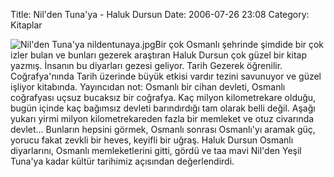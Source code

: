 Title: Nil&#039;den Tuna&#039;ya - Haluk Dursun
Date: 2006-07-26 23:08
Category: Kitaplar

![Nil'den Tuna'ya][] nildentunaya.jpgBir çok Osmanlı şehrinde şimdide
bir çok izler bulan ve bunları gezerek araştıran Haluk Dursun çok güzel
bir kitap yazmış. İnsanın bu diyarları gezesi geliyor. Tarih Gezerek
öğrenilir. Coğrafya'nında Tarih üzerinde büyük etkisi vardır tezini
savunuyor ve güzel işliyor kitabında. Yayıncıdan not: Osmanlı bir cihan
devleti, Osmanlı coğrafyası uçsuz bucaksız bir coğrafya. Kaç milyon
kilometrekare olduğu, bugün içinde kaç bağımsız devleti barındırdığı tam
olarak belli değil. Aşağı yukarı yirmi milyon kilometrekareden fazla bir
memleket ve otuz civarında devlet... Bunların hepsini görmek, Osmanlı
sonrası Osmanlı'yı aramak güç, yorucu fakat zevkli bir heves, keyifli
bir uğraş. Haluk Dursun Osmanlı diyarlarını, Osmanlı memleketlerini
gitti, gördü ve taa mavi Nil'den Yeşil Tuna'ya kadar kültür tarihimiz
açısından değerlendirdi.

  [Nil'den Tuna'ya]: http://www.fatihhayrioglu.com/wp-content/nildentunaya.thumbnail.jpg
